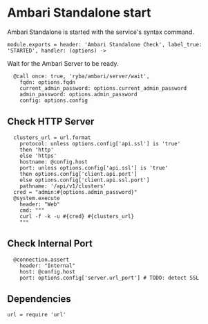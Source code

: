 
# Ambari Standalone start

Ambari Standalone is started with the service's syntax command.

    module.exports = header: 'Ambari Standalone Check', label_true: 'STARTED', handler: (options) ->

Wait for the Ambari Server to be ready.

      @call once: true, 'ryba/ambari/server/wait',
        fqdn: options.fqdn
        current_admin_password: options.current_admin_password
        admin_password: options.admin_password
        config: options.config

## Check HTTP Server

      clusters_url = url.format
        protocol: unless options.config['api.ssl'] is 'true'
        then 'http'
        else 'https'
        hostname: @config.host
        port: unless options.config['api.ssl'] is 'true'
        then options.config['client.api.port']
        else options.config['client.api.ssl.port']
        pathname: '/api/v1/clusters'
      cred = "admin:#{options.admin_password}"
      @system.execute
        header: "Web"
        cmd: """
        curl -f -k -u #{cred} #{clusters_url}
        """

## Check Internal Port

      @connection.assert
        header: "Internal"
        host: @config.host
        port: options.config['server.url_port'] # TODO: detect SSL

## Dependencies

    url = require 'url'
